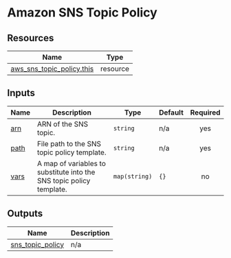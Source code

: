 # Amazon SNS Topic Policy

## Resources

| Name | Type |
|------|------|
| [aws_sns_topic_policy.this](https://registry.terraform.io/providers/hashicorp/aws/latest/docs/resources/sns_topic_policy) | resource |

## Inputs

| Name | Description | Type | Default | Required |
|------|-------------|------|---------|:--------:|
| <a name="input_arn"></a> [arn](#input\_arn) | ARN of the SNS topic. | `string` | n/a | yes |
| <a name="input_path"></a> [path](#input\_path) | File path to the SNS topic policy template. | `string` | n/a | yes |
| <a name="input_vars"></a> [vars](#input\_vars) | A map of variables to substitute into the SNS topic policy template. | `map(string)` | `{}` | no |

## Outputs

| Name | Description |
|------|-------------|
| <a name="output_sns_topic_policy"></a> [sns\_topic\_policy](#output\_sns\_topic\_policy) | n/a |
